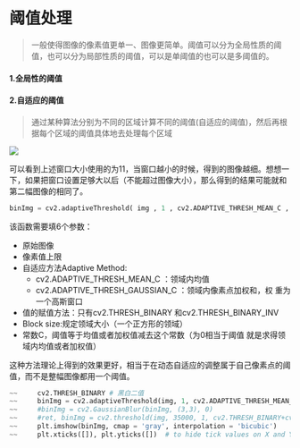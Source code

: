 # 阈值处理

> 一般使得图像的像素值更单一、图像更简单。阈值可以分为全局性质的阈值，也可以分为局部性质的阈值，可以是单阈值的也可以是多阈值的。

#### 1.全局性的阈值

#### 2.自适应的阈值

> 通过某种算法分别为不同的区域计算不同的阈值(自适应的阈值)，然后再根据每个区域的阈值具体地去处理每个区域

![](http://static.zybuluo.com/sixijinling/8dy1l0qe9n3y7tjgukglu51t/Image1.png)

可以看到上述窗口大小使用的为11，当窗口越小的时候，得到的图像越细。想想一下，如果把窗口设置足够大以后（不能超过图像大小），那么得到的结果可能就和第二幅图像的相同了。

```python
binImg = cv2.adaptiveThreshold( img , 1 , cv2.ADAPTIVE_THRESH_MEAN_C , cv2.THRESH_BINARY, 11 , 2 ) 
```

该函数需要填6个参数：

- 原始图像
- 像素值上限
- 自适应方法Adaptive Method: 
	- cv2.ADAPTIVE\_THRESH\_MEAN\_C ：领域内均值
	- cv2.ADAPTIVE\_THRESH\_GAUSSIAN\_C ：领域内像素点加权和，权 重为一个高斯窗口
- 值的赋值方法：只有cv2.THRESH\_BINARY 和cv2.THRESH\_BINARY\_INV
- Block size:规定领域大小（一个正方形的领域）
- 常数C，阈值等于均值或者加权值减去这个常数（为0相当于阈值 就是求得领域内均值或者加权值） 

这种方法理论上得到的效果更好，相当于在动态自适应的调整属于自己像素点的阈值，而不是整幅图像都用一个阈值。

```python
~~     cv2.THRESH_BINARY # 黑白二值
~~     binImg = cv2.adaptiveThreshold(img, 1, cv2.ADAPTIVE_THRESH_MEAN_C, cv2.THRESH_BINARY, 55, -3)#cv2.bilateralFilter(binImg, 9, 90,16)
~~     #binImg = cv2.GaussianBlur(binImg, (3,3), 0)
~~     #ret, binImg = cv2.threshold(img, 35000, 1, cv2.THRESH_BINARY+cv2.THRESH_OTSU)
~~     plt.imshow(binImg, cmap = 'gray', interpolation = 'bicubic')
~~     plt.xticks([]), plt.yticks([])  # to hide tick values on X and Y axis
```
